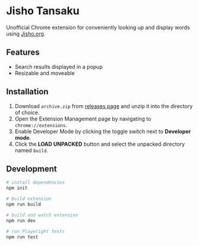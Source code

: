 # Jisho Tansaku

Unofficial Chrome extension for conveniently looking up and display words using [Jisho.org](https://jisho.org/).

## Features

- Search results displayed in a popup
- Resizable and moveable

## Installation

1. Download `archive.zip` from [releases page](https://github.com/NoahTN/jisho-tansaku/releases) and unzip it into the directory of choice.
2. Open the Extension Management page by navigating to `chrome://extensions`.
3. Enable Developer Mode by clicking the toggle switch next to **Developer mode**.
4. Click the **LOAD UNPACKED** button and select the unpacked directory named `build`.

## Development

```bash
# install dependencies
npm init

# build extension
npm run build

# build and watch extension
npm run dev

# run Playwright tests
npm run test
```
